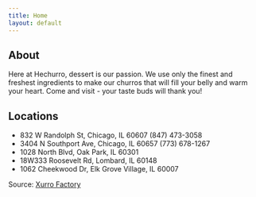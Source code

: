 ```yaml
---
title: Home
layout: default
---
```

## About
Here at Hechurro, dessert is our passion. We use only the finest and freshest
ingredients to make our churros that will fill your belly and warm your heart.
Come and visit - your taste buds will thank you!

## Locations
- 832 W Randolph St, Chicago, IL 60607 (847) 473-3058
- 3404 N Southport Ave, Chicago, IL 60657 (773) 678-1267
- 1028 North Blvd, Oak Park, IL 60301
- 18W333 Roosevelt Rd, Lombard, IL 60148
- 1062 Cheekwood Dr, Elk Grove Village, IL 60007


​Source: [Xurro Factory](https://www.churrofactory.com)
